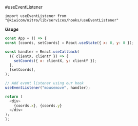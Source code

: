 #useEventListener

`import useEventListener from "@kiwicom/nitro/lib/services/hooks/useEventListener"`

***Usage***
  ```js
  const App = () => {
  const [coords, setCoords] = React.useState({ x: 0, y: 0 });

  const handler = React.useCallback(
    ({ clientX, clientY }) => {
      setCoords({ x: clientX, y: clientY });
    },
    [setCoords],
  );

  // Add event listener using our hook
  useEventListener("mousemove", handler);

  return (
    <div>
      {coords.x}, {coords.y}
    </div>
  );
};
